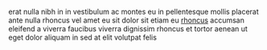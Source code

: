 erat nulla nibh in in vestibulum ac montes eu in pellentesque mollis placerat
ante nulla rhoncus vel amet eu sit dolor sit etiam eu
[rhoncus](generated_webpages/mi5.md) accumsan eleifend a viverra faucibus
viverra dignissim rhoncus et tortor aenean ut eget dolor aliquam in sed at elit
volutpat felis
